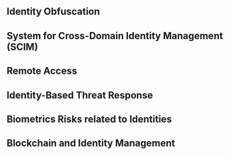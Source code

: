 ## Identity Obfuscation

## System for Cross-Domain Identity Management (SCIM)

## Remote Access

## Identity-Based Threat Response

## Biometrics Risks related to Identities

## Blockchain and Identity Management
